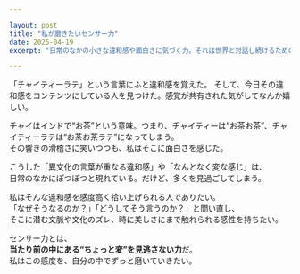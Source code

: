 ```yaml
---

layout: post  
title: "私が磨きたいセンサー力"  
date: 2025-04-19  
excerpt: "日常のなかの小さな違和感や面白さに気づく力。それは世界と対話し続けるための、私にとっての大切なセンサーだ。"

---
```


「チャイティーラテ」という言葉にふと違和感を覚えた。
そして、今日その違和感をコンテンツにしている人を見つけた。感覚が共有された気がしてなんか嬉しい。

チャイはインドで“お茶”という意味。つまり、チャイティーは“お茶お茶”、チャイティーラテは“お茶お茶ラテ”になってしまう。  
その響きの滑稽さに笑いつつも、私はそこに面白さを感じた。

こうした「異文化の言葉が重なる違和感」や「なんとなく変な感じ」は、  
日常のなかにぽつぽつと現れている。だけど、多くを見過ごしてしまう。

私はそんな違和感を感度高く拾い上げられる人でありたい。  
「なぜそうなるのか？」「どうしてそう言うのか？」と問い直し、  
そこに潜む文脈や文化のズレ、時に美しさにまで触れられる感性を持ちたい。

センサー力とは、  
**当たり前の中にある“ちょっと変”を見逃さない力**だ。  
私はこの感度を、自分の中でずっと磨いていきたい。
